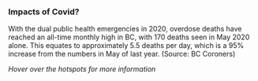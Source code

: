 <!-- Section Level Feedback -->
<markdown-container>
  <markdown-column size="1">

### Impacts of Covid?
With the dual public health emergencies in 2020, overdose deaths have reached an all-time monthly high in BC, with 170 deaths seen in May 2020 alone. This equates to approximately 5.5 deaths per day, which is a 95% increase from the numbers in May of last year. (Source: BC Coroners)

 *Hover over the hotspots for more information*


  </markdown-column>
  
  <markdown-column size="2">
    <hotspot-image src="images/learn/map1.png" :hotspots="[
      {
        x: `7%`,
        y: `66%`,
        text: `BC is the most impacted province in Canada with 5,085 deaths between Jan 2016 and December 2019 (of the 15,393 deaths seen Canada wide).`
      },
      {
        x: `15%`,
        y: `48%`,
        text: `Western Canada continues to be the most impacted region in the country, but rates have increased in other regions, including Ontario.  A significant increase in rates of apparent opioid-related deaths at the national level was observed between January 2016 and June 2017. The rates remained high from July 2017 to December 2019.`
      },
    ]" />
  </markdown-column>
</markdown-container>

